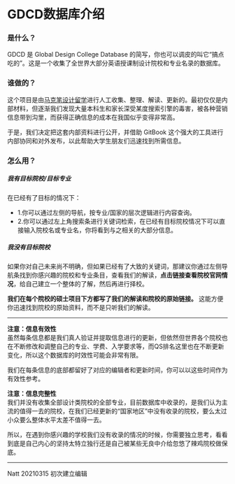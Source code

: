 # GDCD数据库介绍  

### 是什么？    

GDCD 是 Global Design College Database 的简写，你也可以调皮的叫它“搞点吃的”。这是一个收集了全世界大部分英语授课制设计院校和专业名录的数据库。  

### 谁做的？  

这个项目是由[马克笔设计留学](http://www.makebi.net)进行人工收集、整理、解读、更新的。最初仅仅是内部材料，但逐渐我们发现大量本科生和家长深受某度搜索引擎的毒害，被各种营销信息带到沟里，而获得正确信息的成本在我国似乎变得非常高。  

于是，我们决定把这套内部资料进行公开，并借助 GitBook 这个强大的工具进行内部协同和对外发布，以此帮助大学生朋友们迅速找到所需信息。  

### 怎么用？  

##### **我有目标院校/目标专业**  

在已经有了目标的情况下：  
- 1.你可以通过左侧的导航，按专业/国家的层次逻辑进行内容查询。    
- 2.你可以通过左上角搜索条进行关键词检索，在已经有目标院校情况下可以直接输入院校名或专业名，你将看到与之相关的大部分信息。  

##### **我没有目标院校**  

如果你对自己未来尚不明确，但如果已经有了大致的关键词，那建议你通过左侧导航条找到你感兴趣的院校和专业条目，查看我们的解读，**点击链接查看院校官网情况**，给自己建立一个整体的了解，然后再进行择校。  

**我们在每个院校的硕士项目下方都写了我们的解读和院校的原始链接。** 这能方便你迅速找到院校的原始资料，而不是只听我们的解读。

---
**注意：信息有效性**  
虽然每条信息都是我们真人验证并提取信息进行的更新，但依然但世界各个院校也在不断修改和调整自己的专业、学费、入学要求等，而QS排名这里也在不断更新变化，所以这个数据库的时效性可能会非常有限。  

我们在每条信息的底部都留好了对应的编辑者和更新时间，你可以以这些时间作为有效性参考。


**注意：信息完整性**  
我们并没有收集全部设计类院校的全部专业，目前数据库中收录的，是我们认为主流的值得一去的院校，在我们已经更新的“国家地区”中没有收录的院校，要么太过小众要么整体水平太差不值得一去。  

所以，在遇到你感兴趣的学校我们没有收录的情况的时候，你需要独立思考，看看到底是自己内心的坚持太特立独行还是自己被某些无良中介给忽悠了辣鸡院校做保底。  


---

Natt 20210315 初次建立编辑

